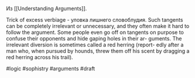 Из [[Understanding Arguments]].

Trick of excess verbiage - уловка лишнего словоблудия. Such tangents can be completely irrelevant or unnecessary, and they often make it hard to follow the argument. Some people even go off on tangents on purpose to confuse their opponents and hide gaping holes in their ar- guments. The irrelevant diversion is sometimes called a red herring (report- edly after a man who, when pursued by hounds, threw them off his scent by dragging a red herring across his trail).

#logic #sophistry #arguments 
#draft